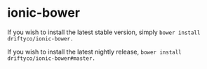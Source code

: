 # ionic-bower

If you wish to install the latest stable version, simply `bower install driftyco/ionic-bower.`

If you wish to install the latest nightly release, `bower install driftyco/ionic-bower#master.`
